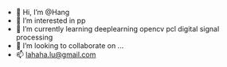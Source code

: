 - 👋 Hi, I’m @Hang
- 👀 I’m interested in pp
- 🌱 I’m currently learning deeplearning opencv pcl digital signal processing
- 💞️ I’m looking to collaborate on ...
- 📫 lahaha.lu@gmail.com

<!---
Lahahaha/Lahahaha is a ✨ special ✨ repository because its `README.md` (this file) appears on your GitHub profile.
You can click the Preview link to take a look at your changes.
--->
